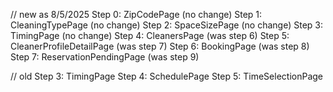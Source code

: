 // new as 8/5/2025
Step 0: ZipCodePage (no change)
Step 1: CleaningTypePage (no change)
Step 2: SpaceSizePage (no change)
Step 3: TimingPage (no change)
Step 4: CleanersPage (was step 6)
Step 5: CleanerProfileDetailPage (was step 7)
Step 6: BookingPage (was step 8)
Step 7: ReservationPendingPage (was step 9)


// old
Step 3: TimingPage
Step 4: SchedulePage
Step 5: TimeSelectionPage 

